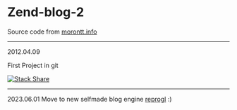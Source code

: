Zend-blog-2
===========

Source code from [morontt.info](http://morontt.info/)

----------
2012.04.09

First Project in git

[![Stack Share](http://img.shields.io/badge/tech-stack-0690fa.svg?style=flat)](http://stackshare.io/morontt/zend-blog)

----------
2023.06.01 Move to new selfmade blog engine [reprogl](https://github.com/morontt/reprogl) :)
